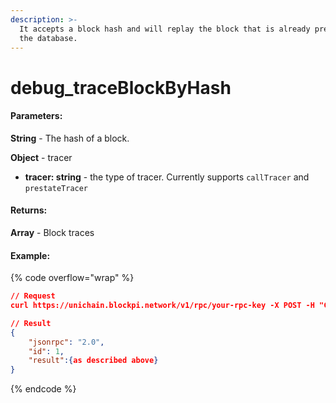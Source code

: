```yaml
---
description: >-
  It accepts a block hash and will replay the block that is already present in
  the database.
---
```


# debug\_traceBlockByHash

#### **Parameters:**

**String** - The hash of a block.

**Object** - tracer

* **tracer: string** - the type of tracer. Currently supports `callTracer` and `prestateTracer`

#### **Returns:**

**Array** - Block traces

#### Example:

{% code overflow="wrap" %}
```json
// Request
curl https://unichain.blockpi.network/v1/rpc/your-rpc-key -X POST -H "Content-Type: application/json" --data '{"method":"debug_traceBlockByHash","params":["0xe864abc1db10e20baba27b12aa155975decab151576ef76cc6f278e30709e3ff", {"tracer": "callTracer"}],"id":1,"jsonrpc":"2.0"}'

// Result
{
    "jsonrpc": "2.0",
    "id": 1,
    "result":{as described above}
}
```
{% endcode %}

